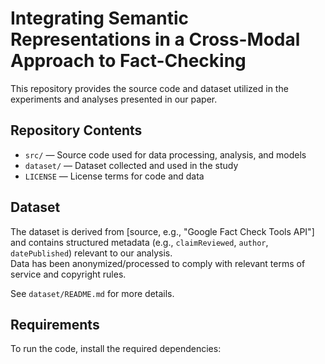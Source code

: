 # Integrating Semantic Representations in a Cross-Modal Approach to Fact-Checking

This repository provides the source code and dataset utilized in the experiments and analyses presented in our paper.

## Repository Contents

- `src/` — Source code used for data processing, analysis, and models  
- `dataset/` — Dataset collected and used in the study
- `LICENSE` — License terms for code and data

## Dataset

The dataset is derived from [source, e.g., "Google Fact Check Tools API"] and contains structured metadata (e.g., `claimReviewed`, `author`, `datePublished`) relevant to our analysis.  
Data has been anonymized/processed to comply with relevant terms of service and copyright rules.

See `dataset/README.md` for more details.

## Requirements

To run the code, install the required dependencies:

